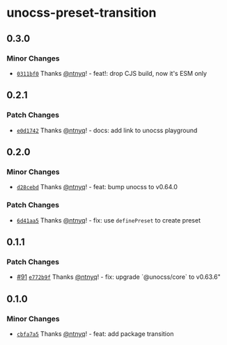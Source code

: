 # unocss-preset-transition

## 0.3.0

### Minor Changes

- [`0311bf0`](https://github.com/ntnyq/unocss-presets/commit/0311bf07a5e88163a87d52d5bb901df22940c5c1) Thanks [@ntnyq](https://github.com/ntnyq)! - feat!: drop CJS build, now it's ESM only

## 0.2.1

### Patch Changes

- [`e0d1742`](https://github.com/ntnyq/unocss-presets/commit/e0d1742a7a9567e6cecb194129ee0e7cff4fa31e) Thanks [@ntnyq](https://github.com/ntnyq)! - docs: add link to unocss playground

## 0.2.0

### Minor Changes

- [`d28cebd`](https://github.com/ntnyq/unocss-presets/commit/d28cebddaa7c8d5c170e4d1124ae1c9e0757da08) Thanks [@ntnyq](https://github.com/ntnyq)! - feat: bump unocss to v0.64.0

### Patch Changes

- [`6d41aa5`](https://github.com/ntnyq/unocss-presets/commit/6d41aa5501369fd01cd9f065b07010f94fe8a3e5) Thanks [@ntnyq](https://github.com/ntnyq)! - fix: use `definePreset` to create preset

## 0.1.1

### Patch Changes

- [#91](https://github.com/ntnyq/unocss-presets/pull/91) [`e772b9f`](https://github.com/ntnyq/unocss-presets/commit/e772b9fe1fab2ffef424db37b51271db96cf1b00) Thanks [@ntnyq](https://github.com/ntnyq)! - fix: upgrade \`@unocss/core\` to v0.63.6"

## 0.1.0

### Minor Changes

- [`cbfa7a5`](https://github.com/ntnyq/unocss-presets/commit/cbfa7a592562b693f8797f84b0edd702c563cea1) Thanks [@ntnyq](https://github.com/ntnyq)! - feat: add package transition
